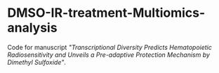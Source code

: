 # DMSO-IR-treatment-Multiomics-analysis
Code for manuscript *"Transcriptional Diversity Predicts Hematopoietic Radiosensitivity and Unveils a Pre-adaptive Protection Mechanism by Dimethyl Sulfoxide"*.
